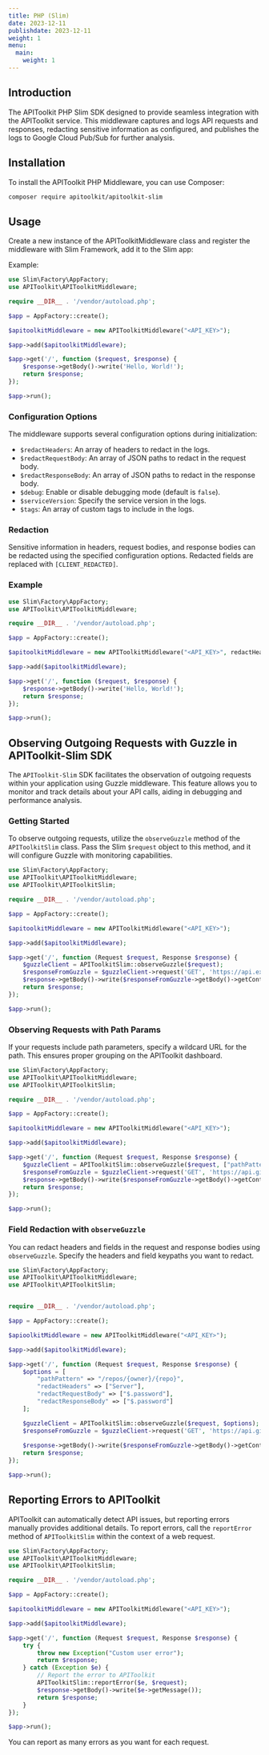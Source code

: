 ```yaml
---
title: PHP (Slim)
date: 2023-12-11
publishdate: 2023-12-11
weight: 1
menu:
  main:
    weight: 1
---
```


## Introduction

The APIToolkit PHP Slim SDK designed to provide seamless integration with the APIToolkit service. This middleware captures and logs API requests and responses, redacting sensitive information as configured, and publishes the logs to Google Cloud Pub/Sub for further analysis.

## Installation

To install the APIToolkit PHP Middleware, you can use Composer:

```bash
composer require apitoolkit/apitoolkit-slim
```

## Usage
Create a new instance of the APIToolkitMiddleware class and register the middleware with Slim Framework, add it to the Slim app:

Example:
```php
use Slim\Factory\AppFactory;
use APIToolkit\APIToolkitMiddleware;

require __DIR__ . '/vendor/autoload.php';

$app = AppFactory::create();

$apitoolkitMiddleware = new APIToolkitMiddleware("<API_KEY>");

$app->add($apitoolkitMiddleware);

$app->get('/', function ($request, $response) {
    $response->getBody()->write('Hello, World!');
    return $response;
});

$app->run();
```

### Configuration Options

The middleware supports several configuration options during initialization:

- `$redactHeaders`: An array of headers to redact in the logs.
- `$redactRequestBody`: An array of JSON paths to redact in the request body.
- `$redactResponseBody`: An array of JSON paths to redact in the response body.
- `$debug`: Enable or disable debugging mode (default is `false`).
- `$serviceVersion`: Specify the service version in the logs.
- `$tags`: An array of custom tags to include in the logs.


### Redaction

Sensitive information in headers, request bodies, and response bodies can be redacted using the specified configuration options. Redacted fields are replaced with `[CLIENT_REDACTED]`.

### Example

```php
use Slim\Factory\AppFactory;
use APIToolkit\APIToolkitMiddleware;

require __DIR__ . '/vendor/autoload.php';

$app = AppFactory::create();

$apitoolkitMiddleware = new APIToolkitMiddleware("<API_KEY>", redactHeaders = ["Authorization"], redactRequestBody = ["$.password"], redactResponseBody = ["$.password"]);

$app->add($apitoolkitMiddleware);

$app->get('/', function ($request, $response) {
    $response->getBody()->write('Hello, World!');
    return $response;
});

$app->run();
```

## Observing Outgoing Requests with Guzzle in APIToolkit-Slim SDK

The `APIToolkit-Slim` SDK facilitates the observation of outgoing requests within your application using Guzzle middleware. This feature allows you to monitor and track details about your API calls, aiding in debugging and performance analysis.

### Getting Started

To observe outgoing requests, utilize the `observeGuzzle` method of the `APIToolkitSlim` class. Pass the Slim `$request` object to this method, and it will configure Guzzle with monitoring capabilities.

```php
use Slim\Factory\AppFactory;
use APIToolkit\APIToolkitMiddleware;
use APIToolkit\APIToolkitSlim;

require __DIR__ . '/vendor/autoload.php';

$app = AppFactory::create();

$apitoolkitMiddleware = new APIToolkitMiddleware("<API_KEY>");

$app->add($apitoolkitMiddleware);

$app->get('/', function (Request $request, Response $response) {
    $guzzleClient = APIToolkitSlim::observeGuzzle($request);
    $responseFromGuzzle = $guzzleClient->request('GET', 'https://api.example.com/resource');
    $response->getBody()->write($responseFromGuzzle->getBody()->getContents());
    return $response;
});

$app->run();
```

### Observing Requests with Path Params

If your requests include path parameters, specify a wildcard URL for the path. This ensures proper grouping on the APIToolkit dashboard.

```php
use Slim\Factory\AppFactory;
use APIToolkit\APIToolkitMiddleware;
use APIToolkit\APIToolkitSlim;

require __DIR__ . '/vendor/autoload.php';

$app = AppFactory::create();

$apitoolkitMiddleware = new APIToolkitMiddleware("<API_KEY>");

$app->add($apitoolkitMiddleware);

$app->get('/', function (Request $request, Response $response) {
    $guzzleClient = APIToolkitSlim::observeGuzzle($request, ["pathPattern" => "/repos/{owner}/{repo}"]);
    $responseFromGuzzle = $guzzleClient->request('GET', 'https://api.github.com/repos/guzzle/guzzle');
    $response->getBody()->write($responseFromGuzzle->getBody()->getContents());
    return $response;
});

$app->run();
```

### Field Redaction with `observeGuzzle`

You can redact headers and fields in the request and response bodies using `observeGuzzle`. Specify the headers and field keypaths you want to redact.

```php
use Slim\Factory\AppFactory;
use APIToolkit\APIToolkitMiddleware;
use APIToolkit\APIToolkitSlim;


require __DIR__ . '/vendor/autoload.php';

$app = AppFactory::create();

$apioolkitMiddleware = new APIToolkitMiddleware("<API_KEY>");

$app->add($apitoolkitMiddleware);

$app->get('/', function (Request $request, Response $response) {
    $options = [
        "pathPattern" => "/repos/{owner}/{repo}",
        "redactHeaders" => ["Server"],
        "redactRequestBody" => ["$.password"],
        "redactResponseBody" => ["$.password"]
    ];

    $guzzleClient = APIToolkitSlim::observeGuzzle($request, $options);
    $responseFromGuzzle = $guzzleClient->request('GET', 'https://api.github.com/repos/guzzle/guzzle?foobar=123');
    
    $response->getBody()->write($responseFromGuzzle->getBody()->getContents());
    return $response;
});

$app->run();
```

## Reporting Errors to APIToolkit

APIToolkit can automatically detect API issues, but reporting errors manually provides additional details. To report errors, call the `reportError` method  of `APIToolkitSlim` within the context of a web request.

```php
use Slim\Factory\AppFactory;
use APIToolkit\APIToolkitMiddleware;
use APIToolkit\APIToolkitSlim;

require __DIR__ . '/vendor/autoload.php';

$app = AppFactory::create();

$apitoolkitMiddleware = new APIToolkitMiddleware("<API_KEY>");

$app->add($apitoolkitMiddleware);

$app->get('/', function (Request $request, Response $response) {
    try {
        throw new Exception("Custom user error");
        return $response;
    } catch (Exception $e) {
        // Report the error to APIToolkit
        APIToolkitSlim::reportError($e, $request);
        $response->getBody()->write($e->getMessage());
        return $response;
    }
});

$app->run();
```
You can report as many errors as you want for each request.

